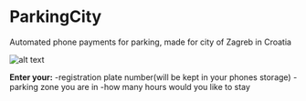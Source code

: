 # ParkingCity
Automated phone payments for parking, made for city of Zagreb in Croatia

![alt text](https://i.ibb.co/Z8c4hpK/Screenshot-2020-02-20-at-22-26-56.png)

**Enter your:** 
-registration plate number(will be kept in your phones storage)
-parking zone you are in 
-how many hours would you like to stay












